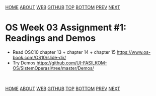 ---
---
[HOME](index.md)
[ABOUT](README.md)
[WEB](https://osp4diss.vlsm.org/)
[GITHUB](https://github.com/os2xx/osp4diss/)
[TOP](#)
[BOTTOM](#endofpage)
[PREV](AOS.md#idx03)
[NEXT](W03-02.md)

# OS Week 03 Assignment #1: Readings and Demos

* Read OSC10 chapter 13 + chapter 14 + chapter 15 <https://www.os-book.com/OS10/slide-dir/>
* Try Demos <https://github.com/UI-FASILKOM-OS/SistemOperasi/tree/master/Demos/>

<br id="endofpage"><br>
[HOME](index.md)
[ABOUT](README.md)
[WEB](https://osp4diss.vlsm.org/)
[GITHUB](https://github.com/os2xx/osp4diss/)
[TOP](#)
[BOTTOM](#endofpage)
[PREV](AOS.md#idx03)
[NEXT](W03-02.md)
<br>

